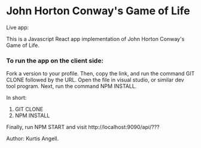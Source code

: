 # John Horton Conway's Game of Life

Live app:

This is a Javascript React app implementation of John Horton Conway's Game of Life.

### To run the app on the client side:

Fork a version to your profile. Then, copy the link, and run the command GIT CLONE followed by the URL. Open the file in visual studio, or similar dev tool program. Next, run the command NPM INSTALL.

In short:

1. GIT CLONE <URL>
2. NPM INSTALL

Finally, run NPM START and visit http://localhost:9090/api/???

Author: Kurtis Angell.
